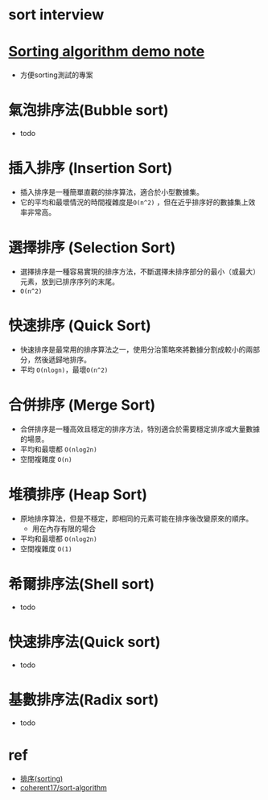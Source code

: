 # sort interview

# [Sorting algorithm demo note](https://github.com/nicehorse06/sort_demo_note)
* 方便sorting測試的專案

# 氣泡排序法(Bubble sort)
* todo

# 插入排序 (Insertion Sort)
* 插入排序是一種簡單直觀的排序算法，適合於小型數據集。
* 它的平均和最壞情況的時間複雜度是`O(n^2)` ，但在近乎排序好的數據集上效率非常高。

# 選擇排序 (Selection Sort)
* 選擇排序是一種容易實現的排序方法，不斷選擇未排序部分的最小（或最大）元素，放到已排序序列的末尾。
* `O(n^2)`

# 快速排序 (Quick Sort)
* 快速排序是最常用的排序算法之一，使用分治策略來將數據分割成較小的兩部分，然後遞歸地排序。
* 平均 `O(nlogn)`，最壞`O(n^2)`

# 合併排序 (Merge Sort)
* 合併排序是一種高效且穩定的排序方法，特別適合於需要穩定排序或大量數據的場景。
* 平均和最壞都 `O(nlog2n)`
* 空間複雜度 `O(n)`

# 堆積排序 (Heap Sort)
* 原地排序算法，但是不穩定，即相同的元素可能在排序後改變原來的順序。
  * 用在內存有限的場合
* 平均和最壞都 `O(nlog2n)`
* 空間複雜度 `O(1)`

# 希爾排序法(Shell sort)
* todo

# 快速排序法(Quick sort)
* todo
  
# 基數排序法(Radix sort)
* todo

# ref
* [排序(sorting)](http://spaces.isu.edu.tw/upload/18833/3/web/sorting.htm)
* [coherent17/sort-algorithm](https://github.com/coherent17/sort-algorithm/tree/main)